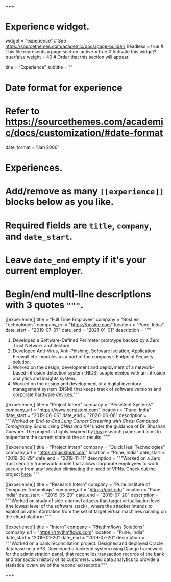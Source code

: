 +++
# Experience widget.
widget = "experience"  # See https://sourcethemes.com/academic/docs/page-builder/
headless = true  # This file represents a page section.
active = true  # Activate this widget? true/false
weight = 40  # Order that this section will appear.

title = "Experience"
subtitle = ""

# Date format for experience
#   Refer to https://sourcethemes.com/academic/docs/customization/#date-format
date_format = "Jan 2006"

# Experiences.
#   Add/remove as many `[[experience]]` blocks below as you like.
#   Required fields are `title`, `company`, and `date_start`.
#   Leave `date_end` empty if it's your current employer.
#   Begin/end multi-line descriptions with 3 quotes `"""`.

[[experience]]
  title = "Full Time Employee"
  company = "BosLeo Technologies"
  company_url = "https://bosleo.com"
  location = "Pune, India"
  date_start = "2019-07-07"
  date_end = "2021-01-01"
  description = """
   1. Developed a Software-Defined Perimeter prototype backed by a Zero Trust Network architecture. 
   2. Developed Anti-Virus, Anti-Phishing, Software Isolation, Application Firewall etc. modules as a part of the company’s Endpoint Security solution.
   3. Worked on the design, development and deployment of a network-based intrusion detection system (NIDS) supplemented with an intrusion analytics and insights system.
   4. Worked on the design and development of a digital inventory management system (DISM) that keeps track of software versions and corporate hardware devices."""


[[experience]]
  title = "Project Intern"
  company = "Persistent Systems"
  company_url = "https://www.persistent.com"
  location = "Pune, India"
  date_start = "2019-06-06"
  date_end = "2020-06-06"
  description = """Worked on <i> End-to-End Lung Cancer Screening with Chest Computed Tomography Scans using CNNs and XAI </i> under the guidance of Dr. Bhushan Garware. The project is highly inspired by <a href="https://www.nature.com/articles/s41591-019-0447-x"> this </a> research paper and aims to outperform the current state of the art results.  """
  
[[experience]]
  title = "Project Intern"
  company = "Quick Heal Technologies"
  company_url = "https://quickheal.com"
  location = "Pune, India"
  date_start = "2019-06-29"
  date_end = "2019-11-11"
  description = """Worked on a Zero trust security framework model that allows corporate employees to work securely from any location eliminating the need of VPNs. Check out the project <a href="https://github.com/chaitanyarahalkar/Quick-Heal-Project">here</a>. """


[[experience]]
  title = "Research Intern"
  company = "Pune Institute of Computer Technology"
  company_url = "https://pict.edu"
  location = "Pune, India"
  date_start = "2019-05-20"
  date_end = "2019-07-20"
  description = """Worked on study of side-channel attacks that target virtualisation level (the lowest level of the software stack)   , where the attacker intends to exploit private information from the set of target virtual machines running on the cloud platform."""


[[experience]]
  title = "Intern"
  company = "Rhythmflows Solutions"
  company_url = "https://rhythmflows.com"
  location = "Pune, India"
  date_start = "2019-01-20"
  date_end = "2019-07-20"
  description = """Worked on a bank reconciliation project. Designed and deployed Oracle database on a VPS. Developed a backend system using Django framework for the administration panel, that reconciles transaction records of the bank and transaction history of its customers. Used data analytics to provide a statistical overview of the reconciled records."""


+++
